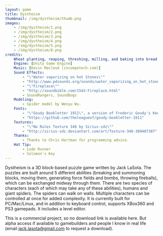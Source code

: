 ```yaml
---
layout: game
title: Dystheism
thumbnail: /img/dystheism/thumb.png
images:
    - /img/dystheism/1.png
    - /img/dystheism/2.png
    - /img/dystheism/3.png
    - /img/dystheism/4.png
    - /img/dystheism/5.png
    - /img/dystheism/8.png
credits:
    Wheat planting, reaping, threshing, milling, and baking into bread: [Jack LaSota]
    Engine: [Unity Game Engine]
    Music: [Kevin Macleod (incompetech.com)]
    Sound Effects:
        - "\"Water vaporizing on hot Stones\""
        - "http://www.pdsounds.org/sounds/water_vaporizing_on_hot_stones"
        - "\"Fireplace\""
        - "http://soundbible.com/1543-Fireplace.html"
        - SoundRangers, SoundDogs
	Modeling:
        - Spider model by Wenyu Wu.
    Fonts:
        - "\"Goudy Bookletter 1911\", a version of Frederic Goudy's Kennerley Oldstyle updated by Barry Schwartz."
        - "https://github.com/theleagueof/goudy-bookletter-1911"
    Textures:
        - "\"No Rules Texture 348 by Sirius-sdz\""
        - "http://sirius-sdz.deviantart.com/art/Texture-348-389407387"
    Thanks:
        - Thanks to Chris Hartman for programming advice.
    Hat Tip:
        - Lode Runner
        - Solomon's Key
---
```


Dystheism is a 3D block-based puzzle game written by Jack LaSota. The puzzles are built around 5 different abilities (breaking and summoning blocks, moving them, generating force fields and bombs, throwing fireballs), which can be exchanged midway through them. There are two species of characters (each of which may take any of these abilities), humans and giant spiders. The spiders can walk on walls. Multiple characters can be controlled at once for added complexity. It is currently built for PC/Mac/Linux, and in addition to keyboard control, supports XBox360 and PS3 gamepads. It includes a level editor.

This is a commercial project, so no download link is available here. But alpha access if available to gamebuilders and people I know in real life (email <jack.lasota@gmail.com> to request a download).
